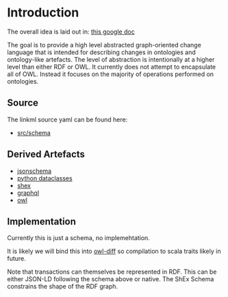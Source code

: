 # Introduction

The overall idea is laid out in: [this google doc](https://docs.google.com/document/d/1__7p64FOI5ZhiZ6F2TXtUc8JN1XXGwglOiVRrlg9G_c/edit#heading=h.xadk0a3ee8g)

The goal is to provide a high level abstracted graph-oriented change
language that is intended for describing changes in ontologies and
ontology-like artefacts. The level of abstraction is intentionally at
a higher level than either RDF or OWL. It currently does not attempt
to encapsulate all of OWL. Instead it focuses on the majority of
operations performed on ontologies.

## Source

The linkml source yaml can be found here:

 * [src/schema](https://github.com/cmungall/knowledge-graph-change-language/tree/master/src/schema)

## Derived Artefacts

 * [jsonschema](https://github.com/cmungall/knowledge-graph-change-language/tree/master/jsonschema)
 * [python dataclasses](https://github.com/cmungall/knowledge-graph-change-language/tree/master/python)
 * [shex](https://github.com/cmungall/knowledge-graph-change-language/tree/master/shex)
 * [graphql](https://github.com/cmungall/knowledge-graph-change-language/tree/master/graphql)
 * [owl](https://github.com/cmungall/knowledge-graph-change-language/tree/master/owl)

## Implementation

Currently this is just a schema, no implemehtation.

It is likely we will bind this into [owl-diff](https://github.com/balhoff/owl-diff) so compilation to scala traits likely in future.

Note that transactions can themselves be represented in RDF. This can
be either JSON-LD following the schema above or native. The ShEx
Schema constrains the shape of the RDF graph.


